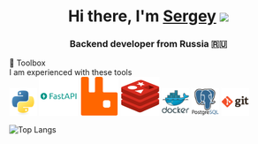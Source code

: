 <h1 align="center">Hi there, I'm <a href="https://t.me/sergey_halaimov" target="_blank">Sergey</a> 
<img src="https://github.com/blackcater/blackcater/raw/main/images/Hi.gif" height="32"/></h1>
<h3 align="center">Backend developer from Russia 🇷🇺</h3>

🧰 Toolbox\
I am experienced with these tools\
<img src="https://github.com/devicons/devicon/blob/master/icons/python/python-original.svg" alt="Python logo" width="50" height="50"/> <img src="https://github.com/devicons/devicon/blob/master/icons/fastapi/fastapi-plain-wordmark.svg" alt="FastAPI logo" width="70" height="70"/> <img src="https://github.com/devicons/devicon/blob/master/icons/rabbitmq/rabbitmq-original.svg" alt="RabbitMQ logo" width="70" height="70"/> <img src="https://github.com/devicons/devicon/blob/master/icons/redis/redis-original.svg" alt="Redis logo" width="70" height="70"/> <img src="https://github.com/devicons/devicon/blob/master/icons/docker/docker-original-wordmark.svg" alt="Docker logo" width="50" height="50"/> <img src="https://github.com/devicons/devicon/blob/master/icons/postgresql/postgresql-original-wordmark.svg" alt="Postgresql logo" width="50" height="50"/> <img src="https://github.com/devicons/devicon/blob/master/icons/git/git-original-wordmark.svg" alt="Git logo" width="50" height="50"/>



![Top Langs](https://github-readme-stats.vercel.app/api/top-langs/?username=RaynerDelgado&layout=compact&hide=JavaScript,TypeScript,html,css,scss)
